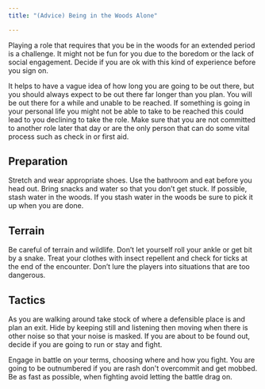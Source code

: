 ```yaml
---
title: "(Advice) Being in the Woods Alone"

---
```


Playing a role that requires that you be in the woods for an extended period is a challenge. It might not be fun for you due to the boredom or the lack of social engagement. Decide if you are ok with this kind of experience before you sign on.

It helps to have a vague idea of how long you are going to be out there, but you should always expect to be out there far longer than you plan. You will be out there for a while and unable to be reached. If something is going in your personal life you might not be able to take to be reached this could lead to you declining to take the role. Make sure that you are not committed to another role later that day or are the only person that can do some vital process such as check in or first aid. 

## Preparation

Stretch and wear appropriate shoes. Use the bathroom and eat before you head out. Bring snacks and water so that you don’t get stuck. If possible, stash water in the woods. If you stash water in the woods be sure to pick it up when you are done.

## Terrain

Be careful of terrain and wildlife. Don’t let yourself roll your ankle or get bit by a snake. Treat your clothes with insect repellent and check for ticks at the end of the encounter. Don’t lure the players into situations that are too dangerous.

## Tactics

As you are walking around take stock of where a defensible place is and plan an exit. Hide by keeping still and listening then moving when there is other noise so that your noise is masked. If you are about to be found out, decide if you are going to run or stay and fight.

Engage in battle on your terms, choosing where and how you fight. You are going to be outnumbered if you are rash don't overcommit and get mobbed. Be as fast as possible, when fighting avoid letting the battle drag on.
